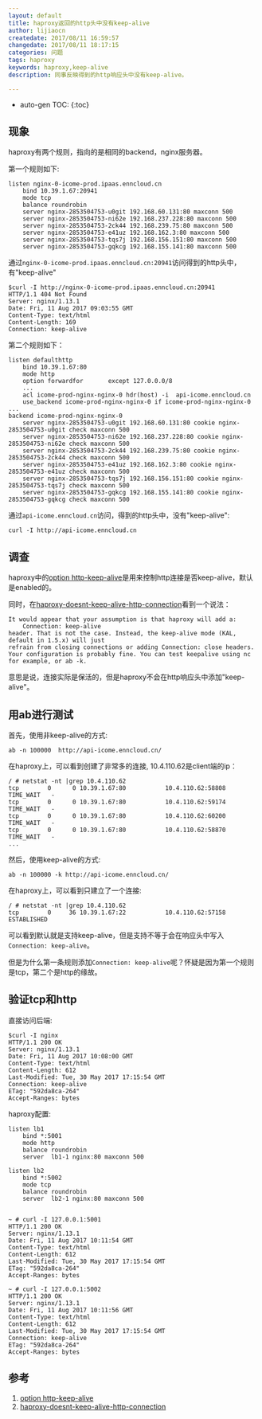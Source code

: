 ```yaml
---
layout: default
title: haproxy返回的http头中没有keep-alive
author: lijiaocn
createdate: 2017/08/11 16:59:57
changedate: 2017/08/11 18:17:15
categories: 问题
tags: haproxy
keywords: haproxy,keep-alive
description: 同事反映得到的http响应头中没有keep-alive。

---
```


* auto-gen TOC:
{:toc}

## 现象

haproxy有两个规则，指向的是相同的backend，nginx服务器。

第一个规则如下:

	listen nginx-0-icome-prod.ipaas.enncloud.cn
		bind 10.39.1.67:20941
		mode tcp
		balance roundrobin
		server nginx-2853504753-u0git 192.168.60.131:80 maxconn 500
		server nginx-2853504753-ni62e 192.168.237.228:80 maxconn 500
		server nginx-2853504753-2ck44 192.168.239.75:80 maxconn 500
		server nginx-2853504753-e41uz 192.168.162.3:80 maxconn 500
		server nginx-2853504753-tqs7j 192.168.156.151:80 maxconn 500
		server nginx-2853504753-gqkcg 192.168.155.141:80 maxconn 500

通过`nginx-0-icome-prod.ipaas.enncloud.cn:20941`访问得到的http头中，有"keep-alive"

	$curl -I http://nginx-0-icome-prod.ipaas.enncloud.cn:20941
	HTTP/1.1 404 Not Found
	Server: nginx/1.13.1
	Date: Fri, 11 Aug 2017 09:03:55 GMT
	Content-Type: text/html
	Content-Length: 169
	Connection: keep-alive

第二个规则如下：

	listen defaulthttp
		bind 10.39.1.67:80
		mode http
		option forwardfor       except 127.0.0.0/8
		...
		acl icome-prod-nginx-nginx-0 hdr(host) -i  api-icome.enncloud.cn
		use_backend icome-prod-nginx-nginx-0 if icome-prod-nginx-nginx-0
	...
	backend icome-prod-nginx-nginx-0
		server nginx-2853504753-u0git 192.168.60.131:80 cookie nginx-2853504753-u0git check maxconn 500
		server nginx-2853504753-ni62e 192.168.237.228:80 cookie nginx-2853504753-ni62e check maxconn 500
		server nginx-2853504753-2ck44 192.168.239.75:80 cookie nginx-2853504753-2ck44 check maxconn 500
		server nginx-2853504753-e41uz 192.168.162.3:80 cookie nginx-2853504753-e41uz check maxconn 500
		server nginx-2853504753-tqs7j 192.168.156.151:80 cookie nginx-2853504753-tqs7j check maxconn 500
		server nginx-2853504753-gqkcg 192.168.155.141:80 cookie nginx-2853504753-gqkcg check maxconn 500

通过`api-icome.enncloud.cn`访问，得到的http头中，没有"keep-alive":

	curl -I http://api-icome.enncloud.cn

## 调查

haproxy中的[option http-keep-alive][1]是用来控制http连接是否keep-alive，默认是enabled的。

同时，在[haproxy-doesnt-keep-alive-http-connection][2]看到一个说法：

	It would appear that your assumption is that haproxy will add a:
	    Connection: keep-alive
	header. That is not the case. Instead, the keep-alive mode (KAL, default in 1.5.x) will just 
	refrain from closing connections or adding Connection: close headers.
	Your configuration is probably fine. You can test keepalive using nc for example, or ab -k.

意思是说，连接实际是保活的，但是haproxy不会在http响应头中添加"keep-alive"。

## 用ab进行测试

首先，使用非keep-alive的方式:

	ab -n 100000  http://api-icome.enncloud.cn/

在haproxy上，可以看到创建了非常多的连接, 10.4.110.62是client端的ip：

	/ # netstat -nt |grep 10.4.110.62
	tcp        0      0 10.39.1.67:80           10.4.110.62:58808       TIME_WAIT   -
	tcp        0      0 10.39.1.67:80           10.4.110.62:59174       TIME_WAIT   -
	tcp        0      0 10.39.1.67:80           10.4.110.62:60200       TIME_WAIT   -
	tcp        0      0 10.39.1.67:80           10.4.110.62:58870       TIME_WAIT   -
	...

然后，使用keep-alive的方式:

	ab -n 100000 -k http://api-icome.enncloud.cn/

在haproxy上，可以看到只建立了一个连接:

	/ # netstat -nt |grep 10.4.110.62
	tcp        0     36 10.39.1.67:22           10.4.110.62:57158       ESTABLISHED

可以看到默认就是支持keep-alive，但是支持不等于会在响应头中写入`Connection: keep-alive`。

但是为什么第一条规则添加`Connection: keep-alive`呢？怀疑是因为第一个规则是tcp，第二个是http的缘故。

## 验证tcp和http

直接访问后端:

	$curl -I nginx
	HTTP/1.1 200 OK
	Server: nginx/1.13.1
	Date: Fri, 11 Aug 2017 10:08:00 GMT
	Content-Type: text/html
	Content-Length: 612
	Last-Modified: Tue, 30 May 2017 17:15:54 GMT
	Connection: keep-alive
	ETag: "592da8ca-264"
	Accept-Ranges: bytes

haproxy配置:

	listen lb1
	    bind *:5001
	    mode http
	    balance roundrobin
	    server  lb1-1 nginx:80 maxconn 500
	
	listen lb2
	    bind *:5002
	    mode tcp
	    balance roundrobin
	    server  lb2-1 nginx:80 maxconn 500


	~ # curl -I 127.0.0.1:5001
	HTTP/1.1 200 OK
	Server: nginx/1.13.1
	Date: Fri, 11 Aug 2017 10:11:54 GMT
	Content-Type: text/html
	Content-Length: 612
	Last-Modified: Tue, 30 May 2017 17:15:54 GMT
	ETag: "592da8ca-264"
	Accept-Ranges: bytes

	~ # curl -I 127.0.0.1:5002
	HTTP/1.1 200 OK
	Server: nginx/1.13.1
	Date: Fri, 11 Aug 2017 10:11:56 GMT
	Content-Type: text/html
	Content-Length: 612
	Last-Modified: Tue, 30 May 2017 17:15:54 GMT
	Connection: keep-alive
	ETag: "592da8ca-264"
	Accept-Ranges: bytes



## 参考

1. [option http-keep-alive][1]
2. [haproxy-doesnt-keep-alive-http-connection][2]

[1]: http://cbonte.github.io/haproxy-dconv/1.7/configuration.html#option%20http-keep-alive  "option http-keep-alive" 
[2]: https://serverfault.com/questions/655061/haproxy-doesnt-keep-alive-http-connection "haproxy-doesnt-keep-alive-http-connection"
